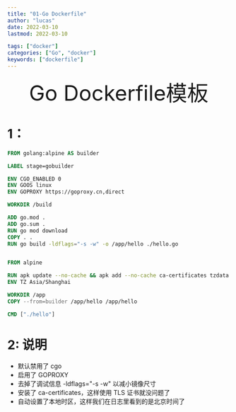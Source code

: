 ```yaml
---
title: "01-Go Dockerfile"
author: "lucas"
date: 2022-03-10
lastmod: 2022-03-10

tags: ["docker"]
categories: ["Go", "docker"]
keywords: ["dockerfile"]
---
```


<div align="center"><font size="35">Go Dockerfile模板</font></div>

# 1：

```dockerfile
FROM golang:alpine AS builder

LABEL stage=gobuilder

ENV CGO_ENABLED 0
ENV GOOS linux
ENV GOPROXY https://goproxy.cn,direct

WORKDIR /build

ADD go.mod .
ADD go.sum .
RUN go mod download
COPY . .
RUN go build -ldflags="-s -w" -o /app/hello ./hello.go


FROM alpine

RUN apk update --no-cache && apk add --no-cache ca-certificates tzdata
ENV TZ Asia/Shanghai

WORKDIR /app
COPY --from=builder /app/hello /app/hello

CMD ["./hello"]


```

# 2: 说明

- 默认禁用了 cgo
- 启用了 GOPROXY
- 去掉了调试信息 -ldflags="-s -w" 以减小镜像尺寸
- 安装了 ca-certificates，这样使用 TLS 证书就没问题了
- 自动设置了本地时区，这样我们在日志里看到的是北京时间了
